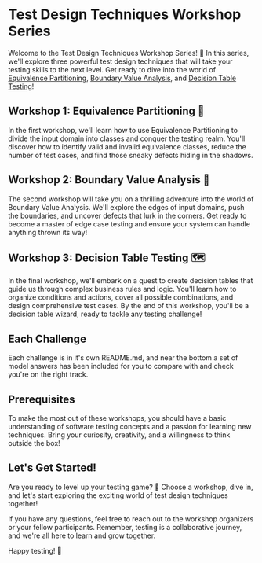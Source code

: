 # Test Design Techniques Workshop Series

Welcome to the Test Design Techniques Workshop Series! 🎉 In this series, we'll explore three powerful test design techniques that will take your testing skills to the next level. Get ready to dive into the world of [Equivalence Partitioning](./Equivalence_Partitioning.md), [Boundary Value Analysis](Boundary_Value_Analysis.md), and [Decision Table Testing](./Decision_Table.md)!

## Workshop 1: Equivalence Partitioning 🍪

In the first workshop, we'll learn how to use Equivalence Partitioning to divide the input domain into classes and conquer the testing realm. You'll discover how to identify valid and invalid equivalence classes, reduce the number of test cases, and find those sneaky defects hiding in the shadows.

## Workshop 2: Boundary Value Analysis 🌋

The second workshop will take you on a thrilling adventure into the world of Boundary Value Analysis. We'll explore the edges of input domains, push the boundaries, and uncover defects that lurk in the corners. Get ready to become a master of edge case testing and ensure your system can handle anything thrown its way!

## Workshop 3: Decision Table Testing 🗺️

In the final workshop, we'll embark on a quest to create decision tables that guide us through complex business rules and logic. You'll learn how to organize conditions and actions, cover all possible combinations, and design comprehensive test cases. By the end of this workshop, you'll be a decision table wizard, ready to tackle any testing challenge!

## Each Challenge

Each challenge is in it's own README.md, and near the bottom a set of model answers has been included for you to compare with and check you're on the right track.

## Prerequisites

To make the most out of these workshops, you should have a basic understanding of software testing concepts and a passion for learning new techniques. Bring your curiosity, creativity, and a willingness to think outside the box!

## Let's Get Started!

Are you ready to level up your testing game? 🚀 Choose a workshop, dive in, and let's start exploring the exciting world of test design techniques together!

If you have any questions, feel free to reach out to the workshop organizers or your fellow participants. Remember, testing is a collaborative journey, and we're all here to learn and grow together.

Happy testing! 🎉
